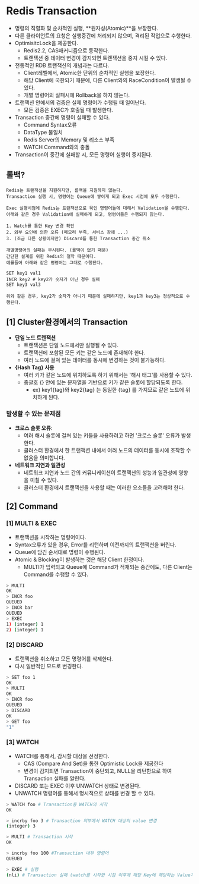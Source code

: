 # Redis Transaction
- 명령의 직렬화 및 순차적인 실행, **원자성(Atomic)**을 보장한다.
- 다른 클라이언트의 요청은 실행중간에 처리되지 않으며, 격리된 작업으로 수행한다.
- OptimisitcLock을 제공한다.
    - Redis2.2, CAS매커니즘으로 동작한다.
    - 트랜잭션 중 데이터 변경이 감지되면 트랜잭션을 중지 시킬 수 있다.
- 전통적인 RDB 트랜잭션의 개념과는 다르다.
    - Client레벨에서, Atomic한 단위의 순차적인 실행을 보장한다.
    - 해당 Client에 국한되기 때문에, 다른 Client와의 RaceCondition이 발생될 수 있다.
    - 개별 명령어의 실패시에 Rollback을 하지 않는다.
- 트랜잭션 안에서의 검증은 실제 명령어가 수행될 때 일어난다.
    - 모든 검증은 EXEC가 호출될 때 발생한다.
- Transaction 중간에 명령이 실패할 수 있다.
    - Command Syntax오류
    - DataType 불일치
    - Redis Server의 Memory 및 리소스 부족
    - WATCH Command와의 충돌
- Transaction이 중간에 실패할 시, 모든 명령어 실행이 중지된다.

## 롤백?
```text
Redis는 트랜잭션을 지원하지만, 롤백을 지원하지 않는다.
Transaction 실행 시, 명령어는 Queue에 쌓이게 되고 Exec 시점에 모두 수행된다.

Exec 실행시점에 Redis는 트랜잭션으로 묶인 명령어들에 대해서 Validation을 수행한다.
아래와 같은 경우 Validation에 실패하게 되고, 명령어들은 수행되지 않는다.

1. Watch를 통한 Key 변경 확인
2. 외부 요인에 의한 오류 (메모리 부족, 서비스 장애 ...)
3. (조금 다른 상황이지만) Discard를 통한 Transaction 중간 취소

개별명령어의 실패는 무시된다. (롤백이 없기 때문)
간단한 설계를 위한 Redis의 철학 때문이다.
예를들어 아래와 같은 명령어는 그대로 수행된다.

SET key1 val1
INCR key2 # key2가 숫자가 아닌 경우 실패
SET key3 val3 

위와 같은 경우, key2가 숫자가 아니기 때문에 실패하지만, key1과 key3는 정상적으로 수행된다.

```

## [1] Cluster환경에서의 Transaction

- **단일 노드 트랜잭션**
    - 트랜잭션은 단일 노드에서만 실행될 수 있다.
    - 트랜잭션에 포함된 모든 키는 같은 노드에 존재해야 한다.
    - 여러 노드에 걸쳐 있는 데이터를 동시에 변경하는 것이 불가능하다.
- **{Hash Tag} 사용**
    - 여러 키가 같은 노드에 위치하도록 하기 위해서는 '해시 태그'를 사용할 수 있다.
    - 중괄호 {} 안에 있는 문자열을 기반으로 키가 같은 슬롯에 할당되도록 한다.
        - ex) key1{tag}와 key2{tag} 는 동일한 {tag} 를 가지므로 같은 노드에 위치하게 된다.

### 발생할 수 있는 문제점

- **크로스 슬롯 오류**:
    - 여러 해시 슬롯에 걸쳐 있는 키들을 사용하려고 하면 '크로스 슬롯' 오류가 발생한다.
    - 클러스터 환경에서 한 트랜잭션 내에서 여러 노드의 데이터를 동시에 조작할 수 없음을 의미합니다.
- **네트워크 지연과 일관성**
    - 네트워크 지연과 노드 간의 커뮤니케이션이 트랜잭션의 성능과 일관성에 영향을 미칠 수 있다.
    - 클러스터 환경에서 트랜잭션을 사용할 때는 이러한 요소들을 고려해야 한다.

## [2] Command

### [1] MULTI & EXEC

- 트랜잭션을 시작하는 명령어이다.
- Syntax오류가 있을 경우, Error를 리턴하며 이전까지의 트랜잭션을 버린다.
- Queue에 담긴 순서대로 명령이 수행된다.
- Atomic & Blocking이 발생하는 것은 해당 Client 한정이다.
    - MULTI가 입력되고 Queue에 Command가 적재되는 중간에도, 다른 Client는 Command를 수행할 수 있다.

```bash
> MULTI
OK
> INCR foo
QUEUED
> INCR bar
QUEUED
> EXEC
1) (integer) 1
2) (integer) 1
```

### [2] DISCARD

- 트랜잭션을 취소하고 모든 명령어를 삭제한다.
- 다시 일반적인 모드로 변경한다.

```bash
> SET foo 1
OK
> MULTI
OK
> INCR foo
QUEUED
> DISCARD
OK
> GET foo
"1"
```

### [3] WATCH

- WATCH를 통해서, 감시할 대상을 선정한다.
    - CAS (Compare And Set)을 통한 Optimistic Lock을 제공한다
    - 변경이 감지되면 Transaction이 중단되고, NULL을 리턴함으로 하여 Transaction 실패를 알린다.
- DISCARD 또는 EXEC 이후 UNWATCH 상태로 변경된다.
- UNWATCH 명령어를 통해서 명시적으로 상태를 변경 할 수 있다.

```bash
> WATCH foo # Transaction용 WATCH의 시작
OK

> incrby foo 3 # Transaction 외부에서 WATCH 대상의 value 변경
(integer) 3

> MULTI # Transaction 시작
OK

> incrby foo 100 #Transaction 내부 명령어
QUEUED

> EXEC # 실행
(nli) # Transaction 실패 (watch를 시작한 시점 이후에 해당 Key에 해당하는 Value가 변경되었기 때문이다)

```